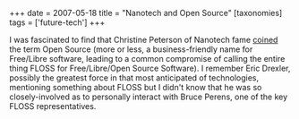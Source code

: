 +++
date = 2007-05-18
title = "Nanotech and Open Source"
[taxonomies]
tags = ['future-tech']
+++

I was fascinated to find that Christine Peterson of Nanotech fame
[coined] the term Open Source (more or less, a business-friendly name
for Free/Libre software, leading to a common compromise of calling the
entire thing FLOSS for Free/Libre/Open Source Software). I remember Eric
Drexler, possibly the greatest force in that most anticipated of
technologies, mentioning something about FLOSS but I didn't know that
he was so closely-involved as to personally interact with Bruce Perens,
one of the key FLOSS representatives.

  [coined]: http://www.foresight.org/about/Peterson.html
